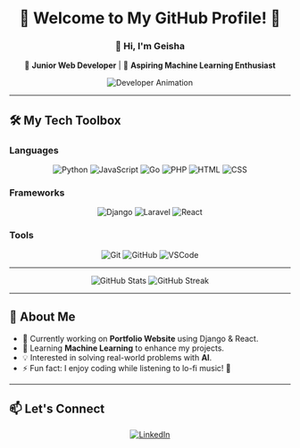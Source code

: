 <div align="center">
  
  # 🌟 Welcome to My GitHub Profile! 🌟
  
  ### 👋 Hi, I'm **Geisha**  
  🚀 **Junior Web Developer** | 🌱 **Aspiring Machine Learning Enthusiast**  
  
  ![Developer Animation](https://raw.githubusercontent.com/abhisheknaiidu/abhisheknaiidu/master/code.gif)  
</div>

---

## 🛠️ My Tech Toolbox  
### **Languages**  
<p align="center">
  <img src="https://img.shields.io/badge/Python-3776AB?style=for-the-badge&logo=python&logoColor=white" alt="Python"/>
  <img src="https://img.shields.io/badge/JavaScript-F7DF1E?style=for-the-badge&logo=javascript&logoColor=black" alt="JavaScript"/>
  <img src="https://img.shields.io/badge/Go-00ADD8?style=for-the-badge&logo=go&logoColor=white" alt="Go"/>
  <img src="https://img.shields.io/badge/PHP-777BB4?style=for-the-badge&logo=php&logoColor=white" alt="PHP"/>
  <img src="https://img.shields.io/badge/HTML5-E34F26?style=for-the-badge&logo=html5&logoColor=white" alt="HTML"/>
  <img src="https://img.shields.io/badge/CSS3-1572B6?style=for-the-badge&logo=css3&logoColor=white" alt="CSS"/>
</p>

### **Frameworks**  
<p align="center">
  <img src="https://img.shields.io/badge/Django-092E20?style=for-the-badge&logo=django&logoColor=white" alt="Django"/>
  <img src="https://img.shields.io/badge/Laravel-FF2D20?style=for-the-badge&logo=laravel&logoColor=white" alt="Laravel"/>
  <img src="https://img.shields.io/badge/React-61DAFB?style=for-the-badge&logo=react&logoColor=black" alt="React"/>
</p>

### **Tools**  
<p align="center">
  <img src="https://img.shields.io/badge/Git-F05032?style=for-the-badge&logo=git&logoColor=white" alt="Git"/>
  <img src="https://img.shields.io/badge/GitHub-181717?style=for-the-badge&logo=github&logoColor=white" alt="GitHub"/>
  <img src="https://img.shields.io/badge/Visual_Studio_Code-0078D4?style=for-the-badge&logo=visual-studio-code&logoColor=white" alt="VSCode"/>
</p>

---

<div align="center">
  <img src="https://github-readme-stats.vercel.app/api?username=GesaXB&show_icons=true&theme=radical" alt="GitHub Stats"/>
  <img src="https://github-readme-streak-stats.herokuapp.com/?user=GesaXB&theme=radical" alt="GitHub Streak"/>
</div>

---

## 🚀 About Me  
- 🔭 Currently working on **Portfolio Website** using Django & React.  
- 🌱 Learning **Machine Learning** to enhance my projects.  
- 💡 Interested in solving real-world problems with **AI**.  
- ⚡ Fun fact: I enjoy coding while listening to lo-fi music! 🎵  

---

## 📫 Let's Connect  
<p align="center">
  <a href="https://www.linkedin.com/in/geisha-lutfan-waldhani-284128304/" target="_blank"><img src="https://img.shields.io/badge/LinkedIn-%230077B5.svg?style=for-the-badge&logo=linkedin&logoColor=white" alt="LinkedIn"/></a>
